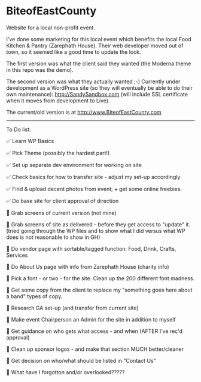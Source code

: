# BiteofEastCounty
Website for a local non-profit event.

I've done some marketing for this local event which benefits the local Food Kitchen & Pantry (Zarephath House).  Their web developer moved out of town, so it seemed like a good time to update the look.

The first version was what the client said they wanted (the Moderna theme in this repo was the demo).

The second version was what they actually wanted ;-)
  Currently under development as a WordPress site (so they will eventually be able to do their own maintenance):
  http://SandySandbox.com
  (will include SSL certificate when it moves from development to Live).

The current/old version is at http://www.BiteofEastCounty.com

---

To Do list:

:white_check_mark: Learn WP Basics

:white_check_mark: Pick Theme (possibly the hardest part!)

:white_check_mark: Set up separate dev environment for working on site

:white_check_mark: Check basics for how to transfer site - adjust my set-up accordingly

:white_check_mark: Find & upload decent photos from event; + get some online freebies.

:white_check_mark: Do base site for client approval of direction

:black_square_button: Grab screens of current version (not mine)

:black_square_button: Grab screens of site as delivered - before they get access to "update" it.
  (tried going through the WP files and to show what I did versus what WP does is not reasonable to show in GH)
  
:black_square_button: Do vendor page with sortable/tagged function: Food, Drink, Crafts, Services

:black_square_button: Do About Us page with info from Zarephath House (charity info)

:black_square_button: Pick a font - or two - for the site.  Clean up the 200 different font madness.

:black_square_button: Get some copy from the client to replace my "something goes here about a band" types of copy.

:black_square_button: Research GA set-up (and transfer from current site)

:black_square_button: Make event Chairperson an Admin for the site in addition to myself

:black_square_button: Get guidance on who gets what access - and when (AFTER I've rec'd approval)

:black_square_button: Clean up sponsor logos - and make that section MUCH better/cleaner

:black_square_button: Get decision on who/what should be listed in "Contact Us"

:black_square_button: What have I forgotton and/or overlooked?????





